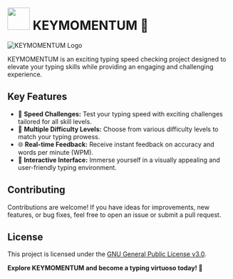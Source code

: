 # <img src="https://res.cloudinary.com/dxraggwp4/image/upload/v1702274608/KEYMOMENTUM/KEYMOMENTUM-logo-sq_hdbypm.png" width="50" height="50"> KEYMOMENTUM 🚀

![KEYMOMENTUM Logo](https://res.cloudinary.com/dxraggwp4/image/upload/v1702274295/KEYMOMENTUM/Github-KEYMOMENTUM-logo_sjn5yf.png)

KEYMOMENTUM is an exciting typing speed checking project designed to elevate your typing skills while providing an engaging and challenging experience.

## Key Features

- 🎯 **Speed Challenges:** Test your typing speed with exciting challenges tailored for all skill levels.
- 🚥 **Multiple Difficulty Levels:** Choose from various difficulty levels to match your typing prowess.
- 🌐 **Real-time Feedback:** Receive instant feedback on accuracy and words per minute (WPM).
- 🎨 **Interactive Interface:** Immerse yourself in a visually appealing and user-friendly typing environment.


## Contributing

Contributions are welcome! If you have ideas for improvements, new features, or bug fixes, feel free to open an issue or submit a pull request.

## License

This project is licensed under the [GNU General Public License v3.0](LICENSE).

**Explore KEYMOMENTUM and become a typing virtuoso today! 🚀**

